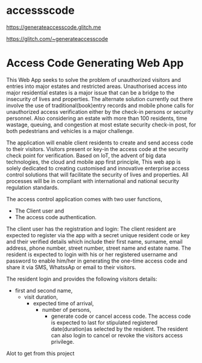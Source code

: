 # accessscode
https://generateaccesscode.glitch.me

https://glitch.com/~generateaccesscode

# Access Code Generating Web App

This Web App seeks to solve the problem of unauthorized visitors and entries into major estates and restricted areas. 
Unauthorised access into major residential estates is a major issue that can be a bridge to the insecurity of lives and properties. The alternate solution currently out there involve the use of traditional(book)entry records and mobile phone calls for unauthorized access verification either by the check-in persons or security personnel. Also considering an estate with more than 100 residents, time wastage, queuing, and congestion at most estate security check-in post, for both pedestrians and vehicles is a major challenge.

The application will enable client residents to create and send access code to their visitors. Visitors present or key-in the access code at the security check point for verification. Based on IoT, the advent of big data technologies, the cloud and mobile app first principle, This web app is solely dedicated to creating customised and innovative enterprise access control solutions that will facilitate the security of lives and properties. All processes will be in compliant with international and national security regulation standards.

The access control application comes with two user functions,
- The Client user and
- The access code authentication.
  
The client user has the registration and login:
The client resident are expected to register via the app with a secret unique resident code or key and their verified details which include their first name, surname, email address, phone number, street number, street name and estate name.
The resident is expected to login with his or her registered username and password to enable him/her in generating the one-time access code and share it via SMS, WhatssAp or email to their visitors. 

The resident login and provides the following visitors details: 
- first and second name,
  - visit duration,
    - expected time of arrival,
      - number of persons,
        - generate code or cancel access code.
The access code is expected to last for stipulated registered date(duration)as selected by the resident. 
The resident can also login to cancel or revoke the visitors access privilege.

Alot to get from this project

